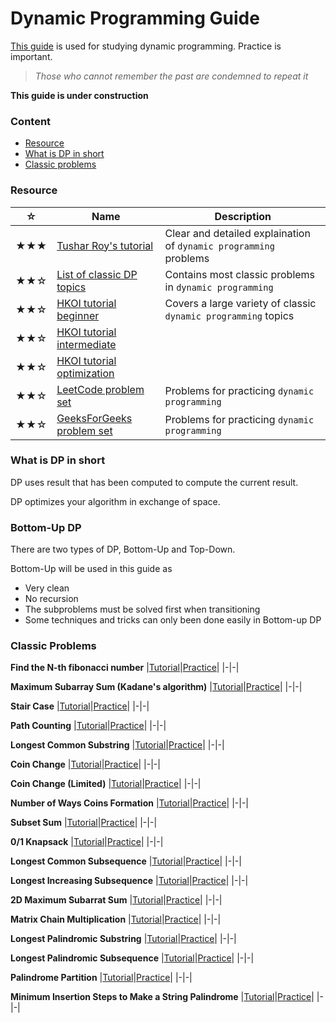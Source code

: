 # Dynamic Programming Guide
[This guide](https://github.com/udontur/cp/blob/main/*Resource/*dpg.md) is used for studying dynamic programming. Practice is important.

> *Those who cannot remember the past are condemned to repeat it*

**This guide is under construction**

### Content
* [Resource](#Resource)
* [What is DP in short](#What-is-DP-in-short)
* [Classic problems](#Classic-problems)

### Resource
|☆|Name|Description|
|-|-|-|
|★★★|[Tushar Roy's tutorial](https://www.youtube.com/playlist?list=PLrmLmBdmIlpsHaNTPP_jHHDx_os9ItYXr)|Clear and detailed explaination of `dynamic programming` problems|
|★★☆|[List of classic DP topics](https://iq.opengenus.org/list-of-dynamic-programming-problems/)|Contains most classic problems in `dynamic programming`|
|★★☆|[HKOI tutorial beginner](https://assets.hkoi.org/training2023/dp-i-adv.pdf)|Covers a large variety of classic `dynamic programming` topics|
|★★☆|[HKOI tutorial intermediate](https://assets.hkoi.org/training2023/dp-ii.pdf)||
|★★☆|[HKOI tutorial optimization](https://assets.hkoi.org/training2023/dp-iii.pdf)||
|★★☆|[LeetCode problem set](https://leetcode.com/tag/dynamic-programming/)|Problems for practicing `dynamic programming`|
|★★☆|[GeeksForGeeks problem set](https://www.geeksforgeeks.org/explore?page=1&category=Dynamic%20Programming&sortBy=submissions)|Problems for practicing `dynamic programming`|
### What is DP in short
DP uses result that has been computed to compute the current result.

DP optimizes your algorithm in exchange of space.

### Bottom-Up DP
There are two types of DP, Bottom-Up and Top-Down.

Bottom-Up will be used in this guide as
* Very clean
* No recursion
* The subproblems must be solved first when transitioning
* Some techniques and tricks can only been done easily in Bottom-up DP

### Classic Problems
**Find the N-th fibonacci number**
|[Tutorial](https://assets.hkoi.org/training2023/dp-i-adv.pdf#page=10)|[Practice](https://leetcode.com/problems/fibonacci-number/description/)|
|-|-|

**Maximum Subarray Sum (Kadane's algorithm)**
|[Tutorial](https://assets.hkoi.org/training2023/dp-i-adv.pdf#page=28)|[Practice](https://leetcode.com/problems/maximum-subarray/description/)|
|-|-|

**Stair Case**
|[Tutorial](youtube.com/watch?v=YBSt1jYwVfU&t=513)|[Practice](https://leetcode.com/problems/climbing-stairs/)|
|-|-|

**Path Counting**
|[Tutorial](https://youtube.com/watch?v=YBSt1jYwVfU&t=846)|[Practice](https://leetcode.com/problems/unique-paths/)|
|-|-|

**Longest Common Substring**
|[Tutorial](https://www.youtube.com/watch?v=BysNXJHzCEs)|[Practice](https://www.geeksforgeeks.org/problems/longest-common-substring1452/1)|
|-|-|

**Coin Change**
|[Tutorial](https://www.youtube.com/watch?v=NJuKJ8sasGk)|[Practice](https://leetcode.com/problems/coin-change/description/)|
|-|-|

**Coin Change (Limited)**
|[Tutorial](https://www.youtube.com/watch?v=Y0ZqKpToTic)|[Practice](https://youtube.com/watch?v=LbQk3bVVMO8)|
|-|-|

**Number of Ways Coins Formation**
|[Tutorial](https://www.youtube.com/watch?v=_fgjrs570YE)|[Practice](https://leetcode.com/problems/coin-change-ii/description/)|
|-|-|

**Subset Sum**
|[Tutorial](https://www.youtube.com/watch?v=s6FhG--P7z0)|[Practice](https://judge.hkoi.org/task/S001)|
|-|-|

**0/1 Knapsack**
|[Tutorial](https://www.youtube.com/watch?v=8LusJS5-AGo)|[Practice](https://www.geeksforgeeks.org/problems/0-1-knapsack-problem0945/1)|
|-|-|

**Longest Common Subsequence**
|[Tutorial](https://www.youtube.com/watch?v=NnD96abizww)|[Practice](https://leetcode.com/problems/longest-common-subsequence/description/)|
|-|-|

**Longest Increasing Subsequence**
|[Tutorial](https://www.youtube.com/watch?v=CE2b_-XfVDk)|[Practice](https://leetcode.com/problems/longest-increasing-subsequence/description/)|
|-|-|

**2D Maximum Subarrat Sum**
|[Tutorial](https://www.youtube.com/watch?v=yCQN096CwWM)|[Practice](https://www.geeksforgeeks.org/problems/maximum-sum-rectangle2948/1?utm_source=geeksforgeeks&utm_medium=article_practice_tab&utm_campaign=article_practice_tab)|
|-|-|

**Matrix Chain Multiplication**
|[Tutorial](https://www.youtube.com/watch?v=vgLJZMUfnsU)|[Practice](https://www.geeksforgeeks.org/problems/matrix-chain-multiplication0303/1)|
|-|-|

**Longest Palindromic Substring**
|[Tutorial](https://www.youtube.com/watch?v=V-sEwsca1ak)|[Practice](https://leetcode.com/problems/longest-palindromic-substring/description/)|
|-|-|

**Longest Palindromic Subsequence**
|[Tutorial](https://www.youtube.com/watch?v=_nCsPn7_OgI)|[Practice](https://leetcode.com/problems/longest-palindromic-subsequence/description/)|
|-|-|

**Palindrome Partition**
|[Tutorial](https://www.youtube.com/watch?v=lDYIvtBVmgo)|[Practice](https://www.geeksforgeeks.org/problems/palindromic-patitioning4845/1)|
|-|-|

**Minimum Insertion Steps to Make a String Palindrome**
|[Tutorial](https://leetcode.com/problems/minimum-insertion-steps-to-make-a-string-palindrome/editorial/)|[Practice](https://leetcode.com/problems/minimum-insertion-steps-to-make-a-string-palindrome/description/)|
|-|-|










